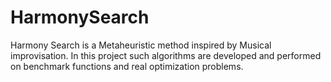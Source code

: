 # HarmonySearch

Harmony Search is a Metaheuristic method inspired by Musical improvisation. In this project such algorithms are developed and performed on benchmark functions and real optimization problems.
